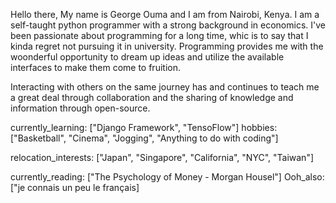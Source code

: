 Hello there,
My name is George Ouma and I am from Nairobi, Kenya. I am a self-taught python programmer with a strong background in economics. 
I've been passionate about programming for a long time, whic is to say that I kinda regret not pursuing it in university. 
Programming provides me with the woonderful opportunity to dream up ideas and utilize the available interfaces to make them come to fruition. 

Interacting with others on the same journey has and continues to teach me a great deal through collaboration and the sharing of knowledge and information through open-source.

currently_learning: ["Django Framework", "TensoFlow"]
hobbies: ["Basketball", "Cinema", "Jogging", "Anything to do with coding"]

relocation_interests: ["Japan", "Singapore", "California", "NYC", "Taiwan"]

currently_reading: ["The Psychology of Money - Morgan Housel"]
Ooh_also: ["je connais un peu le français]

<!---
George-Ouma/George-Ouma is a ✨ special ✨ repository because its `README.md` (this file) appears on your GitHub profile.
You can click the Preview link to take a look at your changes.
--->
